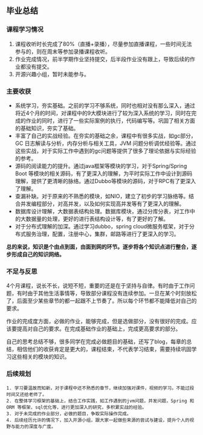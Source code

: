 ## 毕业总结

### 课程学习情况

1. 课程收听时长完成了80%（直播+录播），尽量参加直播课程，一些时间无法参与的，则在周末等参加录播课程收听。
2. 作业完成情况，前半学期作业坚持提交，后半段作业没有跟上，导致后续的作业都没有提交。
3. 开源兴趣小组，暂时未能参与。

### 主要收获

* 系统学习，夯实基础。之前的学习不够系统，同时也相对没有那么深入，通过将近4个月的时间，对课程中的9大模块进行了较为深入系统的学习，同时在完成的作业的同时，进行了一些实际案例的执行，代码编写等。巩固了相关方面的基础知识，夯实了基础。
* 丰富了自己的实战经验。在夯实的基础之余，课程中有很多实战，如gc部分，GC 日志解读与分析，内存分析与相关工具，JVM 问题分析调优经验等。通过这些实战，对于实际工作中遇到的gc问题等提供了很多了理论依据与实际经验的参考。
* 源码的阅读能力的提升。通过java框架等模块的学习，对于Spring/Spring Boot 等模块的相关源码，有了更深入的理解，为平时实际工作中设计到源码理解，提供了更清晰的脉络。通过Dubbo等模块的源码，对于RPC有了更深入了理解。
* 查漏补缺。对于原来的不熟悉的模块，如NIO，建立了初步的学习脉络等。结合并发编程部分，对高并发，以及如何实现高并发等有了更深入的理解。
* 数据库设计理解，大数据表结构处理。数据库模块，通过分库分表，对工作中的大数据量的处理，更好的进行表结构设计等，有了更好的了解。
* 对于分布式理解的加深。通过学习dubbo，spring cloud微服务框架，对于分布式服务治理，配置，注册中心，集群，邮路等进行了更深入的学习。

​		**总的来说，知识是个由点到面，由面到网的环节。逐步将各个知识点进行整合，逐步形成自己的知识网络。**

### 不足与反思

​		4个月课程，说长不长，说短不短，重要的还是在于坚持与自律。有时由于工作问题，有时由于其他生活事情等，导致部分课程没有连续参加。一旦在某个时刻放松了，后面至少某些章节的都一起跟不上节奏了。所以每个环节都不能降低对自己的要求。

​		作业的完成度方面，必做的作业，能够完成，但是选做部分，没有很好的完成。应该要提高对自己的要求。在完成基础作业的基础上，完成更高要求的部分。

​	   自己的思考总结不够，很多同学在完成必做题目的基础，还写了blog，每章的总结，相信他们的收获肯定是更大的，课程结束，不代表学习结束，需要持续巩固学习这些相关的模块的知识。

### 后续规划

	1. 学习要温故而知新，对于课程中还不熟悉的章节，继续加强对课件，视频的学习。不能过段时间又还给老师了。
 	2. 在整体学习框架的基础上，结合工作实践，如工作遇到的jvm问题，并发问题，Spring 和 ORM 等框架，sql优化等，进行更加深入的研究，多积累实战的经验。
 	3. 对于未完成的作业部分，必做的题目，争取实际操作完成。
 	4. 后续经历允许的情况下，加入开源小组，跟大家一起做些来源的尝试与建设，提升个人的视野与能力的深度与广度。



